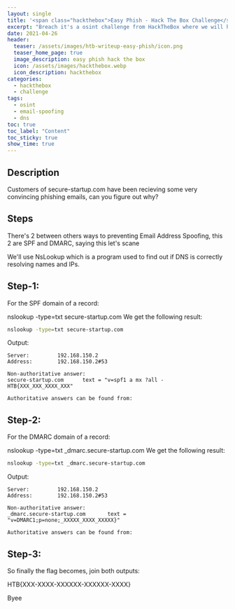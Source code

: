 ```yaml
---
layout: single
title: '<span class="hackthebox">Easy Phish - Hack The Box Challenge</span>'
excerpt: "Breach it's a osint challenge from HackTheBox where we will have to find out information about very convincing phising emails"
date: 2021-04-26
header:
  teaser: /assets/images/htb-writeup-easy-phish/icon.png
  teaser_home_page: true
  image_description: easy phish hack the box
  icon: /assets/images/hackthebox.webp
  icon_description: hackthebox
categories:
  - hackthebox
  - challenge
tags:
  - osint
  - email-spoofing
  - dns
toc: true
toc_label: "Content"
toc_sticky: true
show_time: true
---
```



## Description

Customers of secure-startup.com have been recieving some very convincing phishing emails, can you figure out why?

## Steps

There's 2 between others ways to preventing Email Address Spoofing, this 2 are SPF and DMARC, saying this let's scane

We'll use NsLookup which is a program used to find out if DNS is correctly resolving names and IPs.

## Step-1:
For the SPF domain of a record:

nslookup -type=txt secure-startup.com
We get the following result:

```bash
nslookup -type=txt secure-startup.com
```

Output:

```
Server:         192.168.150.2
Address:        192.168.150.2#53

Non-authoritative answer:
secure-startup.com      text = "v=spf1 a mx ?all - HTB{XXX_XXX_XXXX_XXX"

Authoritative answers can be found from:
```

## Step-2:
For the DMARC domain of a record:

nslookup -type=txt _dmarc.secure-startup.com
We get the following result:

```bash
nslookup -type=txt _dmarc.secure-startup.com
```

Output:

```
Server:         192.168.150.2
Address:        192.168.150.2#53

Non-authoritative answer:
_dmarc.secure-startup.com       text = "v=DMARC1;p=none;_XXXXX_XXXX_XXXXX}"

Authoritative answers can be found from:
```

## Step-3:

So finally the flag becomes, join both outputs:

HTB{XXX-XXXX-XXXXXX-XXXXXX-XXXX}

Byee
